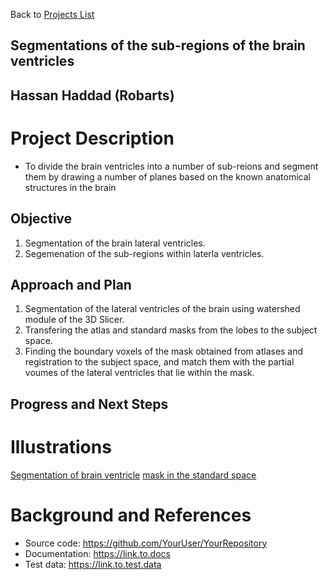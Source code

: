 Back to [Projects List](../../README.md#ProjectsList)

## Segmentations of the sub-regions of the brain ventricles

## Hassan Haddad (Robarts)

# Project Description
* To divide the brain ventricles into a number of sub-reions and segment them by drawing a number of planes based on the known anatomical structures in the brain

## Objective
1. Segmentation of the brain lateral ventricles. 
2. Segemenation of the sub-regions within laterla ventricles.

## Approach and Plan

1. Segmentation of the lateral ventricles of the brain using watershed module of the 3D Slicer.
2. Transfering the atlas and standard masks from the lobes to the subject space.
3. Finding the boundary voxels of the mask obtained from atlases and registration to the subject space, and match them with the partial voumes of the lateral ventricles that lie within the mask.

## Progress and Next Steps

<!--Describe progress and next steps in a few bullet points as you are making progress.-->

# Illustrations

<!--Add pictures and links to videos that demonstrate what has been accomplished.-->

[Segmentation of brain ventricle](Untitled.png)
[mask in the standard space](Untitled2.png)

<!--![Some more images](Example2.jpg)-->

# Background and References

<!--Use this space for information that may help people better understand your project, like links to papers, source code, or data.-->

- Source code: https://github.com/YourUser/YourRepository
- Documentation: https://link.to.docs
- Test data: https://link.to.test.data
